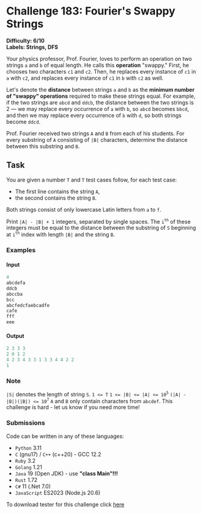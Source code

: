 # Challenge 183: Fourier's Swappy Strings

**Difficulty: 6/10  
Labels: Strings, DFS**

Your physics professor, Prof. Fourier, loves to perform an operation on two strings `a` and `b` of equal length. He calls this **operation** "swappy." First, he chooses two characters `c1` and `c2`. Then, he replaces every instance of `c1` in `a` with `c2`, and replaces every instance of `c1` in `b` with `c2` as well.

Let's denote the **distance** between strings `a` and `b` as the **minimum number of "swappy" operations** required to make these strings equal.
For example, if the two strings are `abcd` and `ddcb`, the distance between the two strings is 2 — we may replace every occurrence of `a` with `b`, so `abcd` becomes `bbcd`, and then we may replace every occurrence of `b` with `d`, so both strings become `ddcd`.

Prof. Fourier received two strings `A` and `B` from each of his students. For every substring of `A` consisting of `|B|` characters, determine the distance between this substring and `B`.

## Task

You are given a number `T` and `T` test cases follow, for each test case:

- The first line contains the string `A`,
- the second contains the string `B`.

Both strings consist of only lowercase Latin letters from `a` to `f`.

Print `|A| - |B| + 1` integers, separated by single spaces. The `i`<sup>`th`</sup> of these integers must be equal to the distance between the substring of `S` beginning at `i`<sup>`th`</sup> index with length `|B|` and the string `B`.

### Examples

#### Input

```rust
4
abcdefa
ddcb
abccba
bcc
abcfedcfaebcadfe
cafe
fff
eee
```

#### Output

```rust
‌2 3 3 3
2 0 1 2
4 2 3 4 3 3 1 3 3 4 4 2 2
1
```

### Note

`|S|` denotes the length of string `S`.
`1 <= T`
`1 <= |B| <= |A| <= 10`<sup>`5`</sup>
`(|A| - |B|)(|B|) <= 10`<sup>`7`</sup>
`A` and `B` only contain characters from `abcdef`.
This challenge is hard - let us know if you need more time!

### Submissions

Code can be written in any of these languages:

- `Python` 3.11
- `C` (gnu17) / `C++` (c++20) - GCC 12.2
- `Ruby` 3.2
- `Golang` 1.21
- `Java` 19 (Open JDK) - use **"class Main"!!!**
- `Rust` 1.72
- `C#` 11 (.Net 7.0)
- `JavaScript` ES2023 (Node.js 20.6)

To download tester for this challenge click [here](https://downgit.github.io/#/home?url=https://github.com/Pomroka/TWT_Challenges_Tester/tree/main/Challenge_183)
